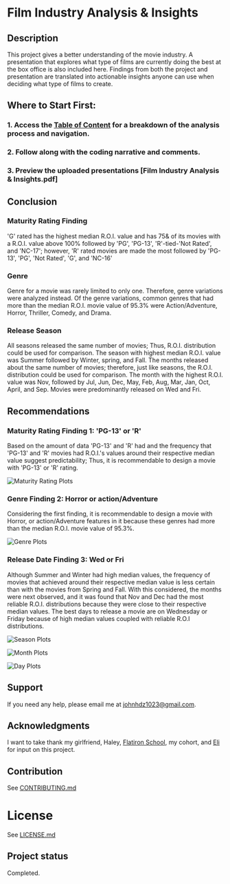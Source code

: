 # Film Industry Analysis & Insights

## Description 
This project gives a better understanding of the movie industry. A presentation that explores what type of films are currently doing the best at the box office is also included here. Findings from both the project and presentation are translated into actionable insights anyone can use when deciding what type of films to create.


## Where to Start First:

### 1. Access the [Table of Content](https://github.com/JohnPaulHernandezAlcala/Movie_Analysis/blob/master/Table%20of%20Content.ipynb) for a breakdown of the analysis process and navigation.
### 2. Follow along with the coding narrative and comments.
### 3. Preview the uploaded presentations [Film Industry Analysis & Insights.pdf]

## Conclusion
### Maturity Rating Finding
'G' rated has the highest median R.O.I. value and has 75& of its movies with a R.O.I. value above 100% followed by 'PG',  'PG-13', 'R'-tied-'Not Rated', and 'NC-17'; however, 'R' rated movies are made the most followed by 'PG-13', 'PG', 'Not Rated', 'G', and 'NC-16'

### Genre
Genre for a movie was rarely limited to only one. Therefore, genre variations were analyzed instead. Of the genre variations, common genres that had more than the median R.O.I. movie value of 95.3% were Action/Adventure, Horror, Thriller, Comedy, and Drama.

### Release Season
All seasons released the same number of movies; Thus, R.O.I. distribution could be used for comparison. The season with highest median R.O.I. value was Summer followed by Winter, spring, and Fall. The months released about the same number of movies; therefore, just like seasons, the R.O.I. distribution could be used for comparison. The month with the highest R.O.I. value was Nov, followed by Jul, Jun, Dec, May, Feb, Aug, Mar, Jan, Oct, April, and Sep. Movies were predominantly released on Wed and Fri.

## Recommendations
### Maturity Rating Finding 1: 'PG-13' or 'R' 
Based on the amount of data 'PG-13' and 'R' had and the frequency that 'PG-13' and 'R' movies had R.O.I.'s values around their respective median value suggest predictability; Thus, it is recommendable to design a movie with 'PG-13' or 'R' rating.

![Maturity Rating Plots](https://github.com/JohnPaulHernandezAlcala/Movie_Analysis/blob/master/MaturityRatings.png?raw=true)

### Genre Finding 2:  Horror or action/Adventure 
Considering the first finding, it is recommendable to design a movie with Horror, or action/Adventure features in it because these genres had more than the median R.O.I. movie value of 95.3%.

![Genre Plots](https://github.com/JohnPaulHernandezAlcala/Movie_Analysis/blob/master/Genres.png?raw=true)

### Release Date Finding 3: Wed or Fri
Although Summer and Winter had high median values, the frequency of movies that achieved around their respective median value is less certain than with the movies from Spring and Fall. With this considered, the months were next observed, and it was found that Nov and Dec had the most reliable R.O.I. distributions because they were close to their respective median values. The best days to release a movie are on Wednesday or Friday because of high median values coupled with reliable R.O.I distributions.

![Season Plots](https://github.com/JohnPaulHernandezAlcala/Movie_Analysis/blob/master/ReleaseSeasons.png?raw=true)

![Month Plots](https://github.com/JohnPaulHernandezAlcala/Movie_Analysis/blob/master/ReleaseMonths.png?raw=true)

![Day Plots](https://github.com/JohnPaulHernandezAlcala/Movie_Analysis/blob/master/ReleaseDay.png?raw=true)

## Support
If you need any help, please email me at johnhdz1023@gmail.com.

## Acknowledgments
I want to take thank my girlfriend, Haley, [Flatiron School](https://flatironschool.com/), my cohort, and [Eli](http://linkedin.com/in/jacob-eli-thomas-4377037) for input on this project.

## Contribution
See [CONTRIBUTING.md](https://github.com/JohnPaulHernandezAlcala/Movie_Analysis/blob/master/CONTRIBUTING.md)

# License
See [LICENSE.md](https://github.com/JohnPaulHernandezAlcala/Movie_Analysis/blob/master/LICENSE.md)

## Project status
Completed.
